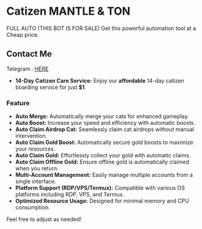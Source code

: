 # Catizen MANTLE & TON
FULL AUTO (THIS BOT IS FOR SALE) Get this powerful automation tool at a Cheap price.

## Contact Me
Telegram : [HERE](https://t.me/Squire00)
- **14-Day Catizen Care Service:** Enjoy our **affordable** 14-day catizen boarding service for just **$1**.

### Feature
- **Auto Merge:** Automatically merge your cats for enhanced gameplay.
- **Auto Boost:** Increase your speed and efficiency with automatic boosts.
- **Auto Claim Airdrop Cat:** Seamlessly claim cat airdrops without manual intervention.
- **Auto Claim Gold Boost:** Automatically secure gold boosts to maximize your resources.
- **Auto Claim Gold:** Effortlessly collect your gold with automatic claims.
- **Auto Claim Offline Gold:** Ensure offline gold is automatically claimed when you return.
- **Multi-Account Management:** Easily manage multiple accounts from a single interface.
- **Platform Support (RDP/VPS/Termux):** Compatible with various OS platforms including RDP, VPS, and Termux.
- **Optimized Resource Usage:** Designed for minimal memory and CPU consumption.

Feel free to adjust as needed!
